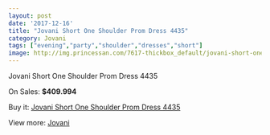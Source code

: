 ```yaml
---
layout: post
date: '2017-12-16'
title: "Jovani Short One Shoulder Prom Dress 4435"
category: Jovani
tags: ["evening","party","shoulder","dresses","short"]
image: http://img.princessan.com/7617-thickbox_default/jovani-short-one-shoulder-prom-dress-4435.jpg
---
```

Jovani Short One Shoulder Prom Dress 4435

On Sales: **$409.994**
<a href="https://www.princessan.com/en/jovani/3339-jovani-short-one-shoulder-prom-dress-4435.html"><amp-img layout="responsive" width="600" height="600" src="//img.princessan.com/7617-thickbox_default/jovani-short-one-shoulder-prom-dress-4435.jpg" alt="Jovani Short One Shoulder Prom Dress 4435 0" /></a>
<a href="https://www.princessan.com/en/jovani/3339-jovani-short-one-shoulder-prom-dress-4435.html"><amp-img layout="responsive" width="600" height="600" src="//img.princessan.com/7620-thickbox_default/jovani-short-one-shoulder-prom-dress-4435.jpg" alt="Jovani Short One Shoulder Prom Dress 4435 1" /></a>
<a href="https://www.princessan.com/en/jovani/3339-jovani-short-one-shoulder-prom-dress-4435.html"><amp-img layout="responsive" width="600" height="600" src="//img.princessan.com/7619-thickbox_default/jovani-short-one-shoulder-prom-dress-4435.jpg" alt="Jovani Short One Shoulder Prom Dress 4435 2" /></a>
<a href="https://www.princessan.com/en/jovani/3339-jovani-short-one-shoulder-prom-dress-4435.html"><amp-img layout="responsive" width="600" height="600" src="//img.princessan.com/7618-thickbox_default/jovani-short-one-shoulder-prom-dress-4435.jpg" alt="Jovani Short One Shoulder Prom Dress 4435 3" /></a>

Buy it: [Jovani Short One Shoulder Prom Dress 4435](https://www.princessan.com/en/jovani/3339-jovani-short-one-shoulder-prom-dress-4435.html "Jovani Short One Shoulder Prom Dress 4435")

View more: [Jovani](https://www.princessan.com/en/26-jovani "Jovani")